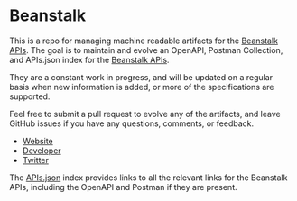 # BeanstalkThis is a repo for managing machine readable artifacts for the [Beanstalk APIs](https://beanstalkapp.com/). The goal is to maintain and evolve an OpenAPI, Postman Collection, and APIs.json index for the [Beanstalk APIs](https://beanstalkapp.com/).They are a constant work in progress, and will be updated on a regular basis when new information is added, or more of the specifications are supported.Feel free to submit a pull request to evolve any of the artifacts, and leave GitHub issues if you have any questions, comments, or feedback.- [Website](https://beanstalkapp.com/)- [Developer](https://beanstalkapp.com/)- [Twitter](https://twitter.com/beanstalkapp)The [APIs.json](https://github.com/api-evangelist/beanstalk/blob/master/apis.json) index provides links to all the relevant links for the Beanstalk APIs, including the OpenAPI and Postman if they are present.